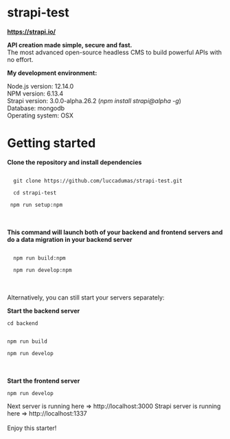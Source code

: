 # strapi-test

**https://strapi.io/**

**API creation made simple, secure and fast.<br>**
The most advanced open-source headless CMS to build powerful APIs with no effort.

**My development environment:**

Node.js version: 12.14.0<br>
NPM version: 6.13.4<br>
Strapi version: 3.0.0-alpha.26.2 (*npm install strapi@alpha -g*)<br>
Database: mongodb<br>
Operating system: OSX<br>

# Getting started
**Clone the repository and install dependencies**<br>

<code>
  git clone https://github.com/luccadumas/strapi-test.git
</code>
<code>
  cd strapi-test
</code>
<code>
 npm run setup:npm
</code>
<br><br>


**This command will launch both of your backend and frontend servers and do a data migration in your backend server**<br>

<code>
  npm run build:npm
</code>
<code>
  npm run develop:npm
</code><br><br>

Alternatively, you can still start your servers separately: <br>

**Start the backend server**

<code>cd backend</code>

<code>
npm run build
</code>
<code>
npm run develop
</code>
<br><br>

**Start the frontend server**

<code>npm run develop</code>

Next server is running here => http://localhost:3000 Strapi server is running here => http://localhost:1337
<br><br>
Enjoy this starter!

